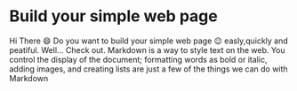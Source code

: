 # Build your simple web page
Hi There :smile:
Do you want to build your simple web page :wink: easly,quickly and peatiful.
Well... Check out.
Markdown is a way to style text on the web. You control the display of the document; formatting words as bold or italic, adding images, and creating lists are just a few of the things we can do with Markdown


